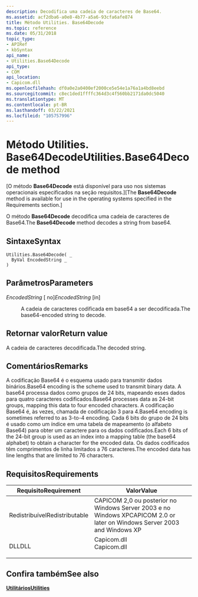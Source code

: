 ```yaml
---
description: Decodifica uma cadeia de caracteres de Base64.
ms.assetid: acf2dba6-a0e8-4b77-a5a6-93cfa6afe874
title: Método Utilities. Base64Decode
ms.topic: reference
ms.date: 05/31/2018
topic_type:
- APIRef
- kbSyntax
api_name:
- Utilities.Base64Decode
api_type:
- COM
api_location:
- Capicom.dll
ms.openlocfilehash: df0a0e2a0400ef2000ce5e54e1a76a1a4bd8eebd
ms.sourcegitcommit: c8ec1ded1ffffc364d3c4f560bb2171da0dc5040
ms.translationtype: MT
ms.contentlocale: pt-BR
ms.lasthandoff: 03/22/2021
ms.locfileid: "105757996"
---
```

# <a name="utilitiesbase64decode-method"></a><span data-ttu-id="a6103-103">Método Utilities. Base64Decode</span><span class="sxs-lookup"><span data-stu-id="a6103-103">Utilities.Base64Decode method</span></span>

<span data-ttu-id="a6103-104">\[O método **Base64Decode** está disponível para uso nos sistemas operacionais especificados na seção requisitos.\]</span><span class="sxs-lookup"><span data-stu-id="a6103-104">\[The **Base64Decode** method is available for use in the operating systems specified in the Requirements section.\]</span></span>

<span data-ttu-id="a6103-105">O método **Base64Decode** decodifica uma cadeia de caracteres de Base64.</span><span class="sxs-lookup"><span data-stu-id="a6103-105">The **Base64Decode** method decodes a string from base64.</span></span>

## <a name="syntax"></a><span data-ttu-id="a6103-106">Sintaxe</span><span class="sxs-lookup"><span data-stu-id="a6103-106">Syntax</span></span>


```VB
Utilities.Base64Decode( _
  ByVal EncodedString _
)
```



## <a name="parameters"></a><span data-ttu-id="a6103-107">Parâmetros</span><span class="sxs-lookup"><span data-stu-id="a6103-107">Parameters</span></span>

<dl> <dt>

<span data-ttu-id="a6103-108">*EncodedString* \[ no\]</span><span class="sxs-lookup"><span data-stu-id="a6103-108">*EncodedString* \[in\]</span></span>
</dt> <dd>

<span data-ttu-id="a6103-109">A cadeia de caracteres codificada em base64 a ser decodificada.</span><span class="sxs-lookup"><span data-stu-id="a6103-109">The base64-encoded string to decode.</span></span>

</dd> </dl>

## <a name="return-value"></a><span data-ttu-id="a6103-110">Retornar valor</span><span class="sxs-lookup"><span data-stu-id="a6103-110">Return value</span></span>

<span data-ttu-id="a6103-111">A cadeia de caracteres decodificada.</span><span class="sxs-lookup"><span data-stu-id="a6103-111">The decoded string.</span></span>

## <a name="remarks"></a><span data-ttu-id="a6103-112">Comentários</span><span class="sxs-lookup"><span data-stu-id="a6103-112">Remarks</span></span>

<span data-ttu-id="a6103-113">A codificação Base64 é o esquema usado para transmitir dados binários.</span><span class="sxs-lookup"><span data-stu-id="a6103-113">Base64 encoding is the scheme used to transmit binary data.</span></span> <span data-ttu-id="a6103-114">A base64 processa dados como grupos de 24 bits, mapeando esses dados para quatro caracteres codificados.</span><span class="sxs-lookup"><span data-stu-id="a6103-114">Base64 processes data as 24-bit groups, mapping this data to four encoded characters.</span></span> <span data-ttu-id="a6103-115">A codificação Base64 é, às vezes, chamada de codificação 3 para 4.</span><span class="sxs-lookup"><span data-stu-id="a6103-115">Base64 encoding is sometimes referred to as 3-to-4 encoding.</span></span> <span data-ttu-id="a6103-116">Cada 6 bits do grupo de 24 bits é usado como um índice em uma tabela de mapeamento (o alfabeto Base64) para obter um caractere para os dados codificados.</span><span class="sxs-lookup"><span data-stu-id="a6103-116">Each 6 bits of the 24-bit group is used as an index into a mapping table (the base64 alphabet) to obtain a character for the encoded data.</span></span> <span data-ttu-id="a6103-117">Os dados codificados têm comprimentos de linha limitados a 76 caracteres.</span><span class="sxs-lookup"><span data-stu-id="a6103-117">The encoded data has line lengths that are limited to 76 characters.</span></span>

## <a name="requirements"></a><span data-ttu-id="a6103-118">Requisitos</span><span class="sxs-lookup"><span data-stu-id="a6103-118">Requirements</span></span>



| <span data-ttu-id="a6103-119">Requisito</span><span class="sxs-lookup"><span data-stu-id="a6103-119">Requirement</span></span> | <span data-ttu-id="a6103-120">Valor</span><span class="sxs-lookup"><span data-stu-id="a6103-120">Value</span></span> |
|----------------------------|----------------------------------------------------------------------------------------|
| <span data-ttu-id="a6103-121">Redistribuível</span><span class="sxs-lookup"><span data-stu-id="a6103-121">Redistributable</span></span><br/> | <span data-ttu-id="a6103-122">CAPICOM 2,0 ou posterior no Windows Server 2003 e no Windows XP</span><span class="sxs-lookup"><span data-stu-id="a6103-122">CAPICOM 2.0 or later on Windows Server 2003 and Windows XP</span></span><br/>                  |
| <span data-ttu-id="a6103-123">DLL</span><span class="sxs-lookup"><span data-stu-id="a6103-123">DLL</span></span><br/>             | <dl> <span data-ttu-id="a6103-124"><dt>Capicom.dll</dt></span><span class="sxs-lookup"><span data-stu-id="a6103-124"><dt>Capicom.dll</dt></span></span> </dl> |



## <a name="see-also"></a><span data-ttu-id="a6103-125">Confira também</span><span class="sxs-lookup"><span data-stu-id="a6103-125">See also</span></span>

<dl> <dt>

[<span data-ttu-id="a6103-126">**Utilitários**</span><span class="sxs-lookup"><span data-stu-id="a6103-126">**Utilities**</span></span>](utilities.md)
</dt> </dl>

 

 




